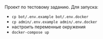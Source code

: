 Проект по тестовому заданию. Для запуска:
- `cp bot/.env.example bot/.env.docker`
- `cp admin/.env.example admin/.env.docker`
- настроить переменные окружения
- `docker-compose up`
